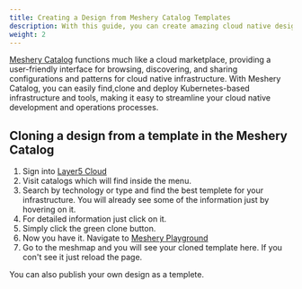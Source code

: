 ```yaml
---
title: Creating a Design from Meshery Catalog Templates
description: With this guide, you can create amazing cloud native designs for your infrastructure from already avaliable templetes in the meshery catalog. 
weight: 2
---
```


[Meshery Catalog](https://meshery.layer5.io/catalog) functions much like a cloud marketplace, providing a user-friendly interface for browsing, discovering, and sharing configurations and patterns for cloud native infrastructure. With Meshery Catalog, you can easily find,clone and deploy Kubernetes-based infrastructure and tools, making it easy to streamline your cloud native development and operations processes.

##  Cloning a design from a template in the Meshery Catalog

1. Sign into [Layer5 Cloud](https://meshery.layer5.io)
2. Visit catalogs which will find inside the menu.
3. Search by technology or type and find the best templete for your infrastructure. You will already see some of the information just by hovering on it.
4. For detailed information just click on it.
5. Simply click the green clone button.
6. Now you have it. Navigate to [Meshery Playground](https://playground.meshery.io/)
7. Go to the meshmap and you will see your cloned template here. If you con't see it just reload the page.

You can also publish your own design as a templete.